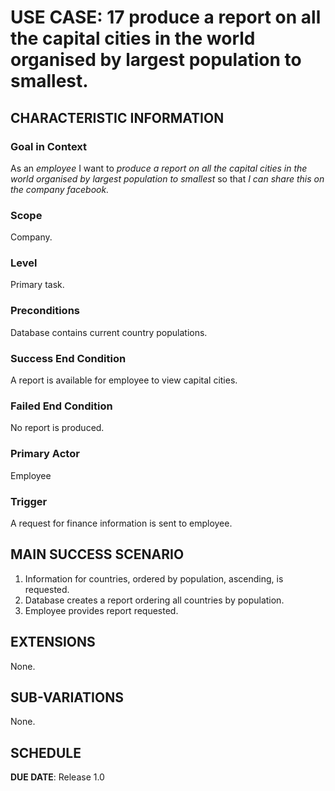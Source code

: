 # USE CASE: 17 produce a report on all the capital cities in the world organised by largest population to smallest.

## CHARACTERISTIC INFORMATION

### Goal in Context

As an *employee* I want to *produce a report on all the capital cities in the world organised by largest population to smallest* so that *I can share this on the company facebook.*

### Scope

Company.

### Level

Primary task.

### Preconditions

Database contains current country populations.

### Success End Condition

A report is available for employee to view capital cities.

### Failed End Condition

No report is produced.

### Primary Actor

Employee

### Trigger

A request for finance information is sent to employee.

## MAIN SUCCESS SCENARIO

1. Information for countries, ordered by population, ascending, is requested.
2. Database creates a report ordering all countries by population.
3. Employee provides report requested.

## EXTENSIONS

None.

## SUB-VARIATIONS

None.

## SCHEDULE

**DUE DATE**: Release 1.0